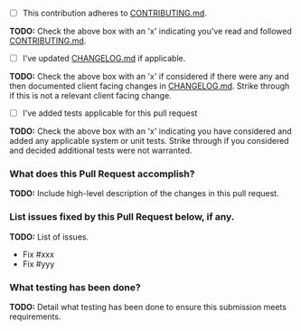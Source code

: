 - [ ] This contribution adheres to [CONTRIBUTING.md](https://github.com/tkrebes/nisyscfg-python/blob/master/CONTRIBUTING.md).

**TODO:** Check the above box with an 'x' indicating you've read and followed [CONTRIBUTING.md](https://github.com/tkrebes/nisyscfg-python/blob/master/CONTRIBUTING.md).

- [ ] I've updated [CHANGELOG.md](https://github.com/ni/nimi-python/blob/master/CHANGELOG.md) if applicable.

**TODO:** Check the above box with an 'x' if considered if there were any and then documented client facing changes in [CHANGELOG.md](https://github.com/tkrebes/nisyscfg-python/blob/master/CHANGELOG.md). Strike through if this is not a relevant client facing change.

- [ ] I've added tests applicable for this pull request

**TODO:** Check the above box with an 'x' indicating you have considered and added any applicable system or unit tests. Strike through if you considered and decided additional tests were not warranted.

### What does this Pull Request accomplish?

**TODO:** Include high-level description of the changes in this pull request.

### List issues fixed by this Pull Request below, if any.

**TODO:** List of issues.

* Fix #xxx
* Fix #yyy

### What testing has been done?

**TODO:** Detail what testing has been done to ensure this submission meets requirements.
